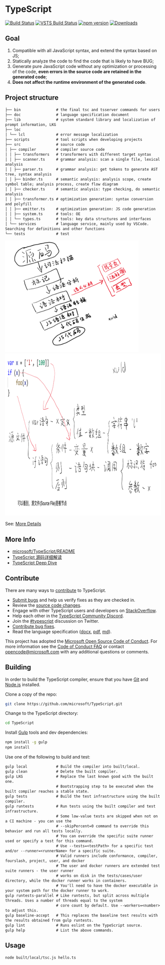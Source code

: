
# TypeScript

[![Build Status](https://travis-ci.org/microsoft/TypeScript.svg?branch=master)](https://travis-ci.org/microsoft/TypeScript)
[![VSTS Build Status](https://dev.azure.com/typescript/TypeScript/_apis/build/status/Typescript/node10)](https://dev.azure.com/typescript/TypeScript/_build/latest?definitionId=4&view=logs)
[![npm version](https://badge.fury.io/js/typescript.svg)](https://www.npmjs.com/package/typescript)
[![Downloads](https://img.shields.io/npm/dm/typescript.svg)](https://www.npmjs.com/package/typescript)


## Goal
1. Compatible with all JavaScript syntax, and extend the syntax based on JS;
2. Statically analyze the code to find the code that is likely to have BUG;
3. Generate pure JavaScript code without any optimization or processing of the code, **even errors in the source code are retained in the generated code**;
3. **Does not affect the runtime environment of the generated code**.


## Project structure
```
├── bin                # the final tsc and tsserver commands for users
├── doc                # language specification document
├── lib                # system standard library and localization of prompt information, LKG
├── loc
│ └── lcl              # error message localization
├── scripts            # tool scripts when developing projects
├── src                # source code
│ ├── compiler         # compiler source code
│ │ ├── transformers   # transformers with different target syntax
│ │ ├── scanner.ts     # grammar analysis: scan a single file, lexical analysis
│ │ ├── parser.ts      # grammar analysis: get tokens to generate AST tree, syntax analysis
│ │ ├── binder.ts      # semantic analysis: analysis scope, create symbol table; analysis process, create flow diagram
│ │ ├── checker.ts     # semantic analysis: type checking, do semantic analysis
│ │ ├── transformer.ts # optimization generation: syntax conversion and polyfill
│ │ ├── emitter.ts     # optimization generation: JS code generation
│ │ ├── system.ts      # tools: OE
│ │ └── types.ts       # tools: key data structures and interfaces
│ └── services         # language service, mainly used by VSCode. Searching for definitions and other functions
└── tests              # test
```

<img src="./asset/158732-20200113115412762-1000035138.png" width="432px" height="361.2px" />

<img src="./asset/158732-20200123190536651-477500758.png" width="673.2px" height="524.4px" />

See: [More Details](./Details.md)

## More Info

*  [microsoft/TypeScript/README](https://github.com/microsoft/TypeScript/blob/master/README.md)
*  [TypeScript 源码详细解读](https://www.cnblogs.com/xuld/p/12180913.html)
*  [TypeScript Deep Dive](https://basarat.gitbook.io/typescript/)

## Contribute

There are many ways to [contribute](https://github.com/microsoft/TypeScript/blob/master/CONTRIBUTING.md) to TypeScript.
* [Submit bugs](https://github.com/microsoft/TypeScript/issues) and help us verify fixes as they are checked in.
* Review the [source code changes](https://github.com/microsoft/TypeScript/pulls).
* Engage with other TypeScript users and developers on [StackOverflow](https://stackoverflow.com/questions/tagged/typescript).
* Help each other in the [TypeScript Community Discord](https://discord.gg/typescript).
* Join the [#typescript](https://twitter.com/search?q=%23TypeScript) discussion on Twitter.
* [Contribute bug fixes](https://github.com/microsoft/TypeScript/blob/master/CONTRIBUTING.md).
* Read the language specification ([docx](https://github.com/microsoft/TypeScript/blob/master/doc/TypeScript%20Language%20Specification.docx?raw=true),
 [pdf](https://github.com/microsoft/TypeScript/blob/master/doc/TypeScript%20Language%20Specification.pdf?raw=true), [md](https://github.com/microsoft/TypeScript/blob/master/doc/spec.md)).

This project has adopted the [Microsoft Open Source Code of Conduct](https://opensource.microsoft.com/codeofconduct/). For more information see
the [Code of Conduct FAQ](https://opensource.microsoft.com/codeofconduct/faq/) or contact [opencode@microsoft.com](mailto:opencode@microsoft.com)
with any additional questions or comments.


## Building

In order to build the TypeScript compiler, ensure that you have [Git](https://git-scm.com/downloads) and [Node.js](https://nodejs.org/) installed.

Clone a copy of the repo:

```bash
git clone https://github.com/microsoft/TypeScript.git
```

Change to the TypeScript directory:

```bash
cd TypeScript
```

Install [Gulp](https://gulpjs.com/) tools and dev dependencies:

```bash
npm install -g gulp
npm install
```

Use one of the following to build and test:

```
gulp local             # Build the compiler into built/local.
gulp clean             # Delete the built compiler.
gulp LKG               # Replace the last known good with the built one.
                       # Bootstrapping step to be executed when the built compiler reaches a stable state.
gulp tests             # Build the test infrastructure using the built compiler.
gulp runtests          # Run tests using the built compiler and test infrastructure.
                       # Some low-value tests are skipped when not on a CI machine - you can use the
                       # --skipPercent=0 command to override this behavior and run all tests locally.
                       # You can override the specific suite runner used or specify a test for this command.
                       # Use --tests=<testPath> for a specific test and/or --runner=<runnerName> for a specific suite.
                       # Valid runners include conformance, compiler, fourslash, project, user, and docker
                       # The user and docker runners are extended test suite runners - the user runner
                       # works on disk in the tests/cases/user directory, while the docker runner works in containers.
                       # You'll need to have the docker executable in your system path for the docker runner to work.
gulp runtests-parallel # Like runtests, but split across multiple threads. Uses a number of threads equal to the system
                       # core count by default. Use --workers=<number> to adjust this.
gulp baseline-accept   # This replaces the baseline test results with the results obtained from gulp runtests.
gulp lint              # Runs eslint on the TypeScript source.
gulp help              # List the above commands.
```


## Usage

```bash
node built/local/tsc.js hello.ts
```
